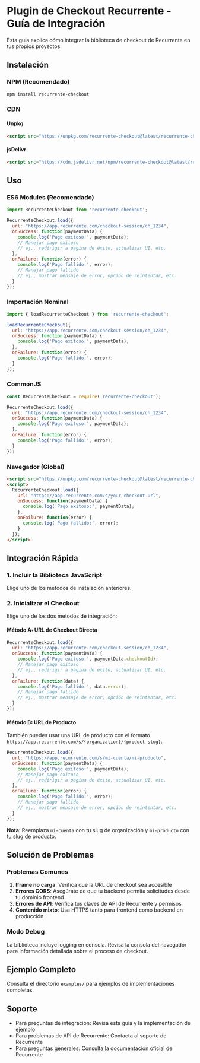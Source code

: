 # Plugin de Checkout Recurrente - Guía de Integración

Esta guía explica cómo integrar la biblioteca de checkout de Recurrente en tus propios proyectos.

## Instalación

### NPM (Recomendado)

```bash
npm install recurrente-checkout
```

### CDN

#### Unpkg
```html
<script src="https://unpkg.com/recurrente-checkout@latest/recurrente-checkout.js"></script>
```

#### jsDelivr
```html
<script src="https://cdn.jsdelivr.net/npm/recurrente-checkout@latest/recurrente-checkout.js"></script>
```

## Uso

### ES6 Modules (Recomendado)

```javascript
import RecurrenteCheckout from 'recurrente-checkout';

RecurrenteCheckout.load({
  url: "https://app.recurrente.com/checkout-session/ch_1234",
  onSuccess: function(paymentData) {
    console.log('Pago exitoso:', paymentData);
    // Manejar pago exitoso
    // ej., redirigir a página de éxito, actualizar UI, etc.
  },
  onFailure: function(error) {
    console.log('Pago fallido:', error);
    // Manejar pago fallido
    // ej., mostrar mensaje de error, opción de reintentar, etc.
  }
});
```

### Importación Nominal

```javascript
import { loadRecurrenteCheckout } from 'recurrente-checkout';

loadRecurrenteCheckout({
  url: "https://app.recurrente.com/checkout-session/ch_1234",
  onSuccess: function(paymentData) {
    console.log('Pago exitoso:', paymentData);
  },
  onFailure: function(error) {
    console.log('Pago fallido:', error);
  }
});
```

### CommonJS

```javascript
const RecurrenteCheckout = require('recurrente-checkout');

RecurrenteCheckout.load({
  url: "https://app.recurrente.com/checkout-session/ch_1234",
  onSuccess: function(paymentData) {
    console.log('Pago exitoso:', paymentData);
  },
  onFailure: function(error) {
    console.log('Pago fallido:', error);
  }
});
```

### Navegador (Global)

```html
<script src="https://unpkg.com/recurrente-checkout@latest/recurrente-checkout.js"></script>
<script>
  RecurrenteCheckout.load({
    url: "https://app.recurrente.com/s/your-checkout-url",
    onSuccess: function(paymentData) {
      console.log('Pago exitoso:', paymentData);
    },
    onFailure: function(error) {
      console.log('Pago fallido:', error);
    }
  });
</script>
```

## Integración Rápida

### 1. Incluir la Biblioteca JavaScript

Elige uno de los métodos de instalación anteriores.

### 2. Inicializar el Checkout

Elige uno de los dos métodos de integración:

#### Método A: URL de Checkout Directa

```javascript
RecurrenteCheckout.load({
  url: "https://app.recurrente.com/checkout-session/ch_1234",
  onSuccess: function(paymentData) {
    console.log('Pago exitoso:', paymentData.checkoutId);
    // Manejar pago exitoso
    // ej., redirigir a página de éxito, actualizar UI, etc.
  },
  onFailure: function(data) {
    console.log('Pago fallido:', data.error);
    // Manejar pago fallido
    // ej., mostrar mensaje de error, opción de reintentar, etc.
  }
});
```

#### Método B: URL de Producto

También puedes usar una URL de producto con el formato `https://app.recurrente.com/s/{organization}/{product-slug}`:

```javascript
RecurrenteCheckout.load({
  url: "https://app.recurrente.com/s/mi-cuenta/mi-producto",
  onSuccess: function(paymentData) {
    console.log('Pago exitoso:', paymentData);
    // Manejar pago exitoso
    // ej., redirigir a página de éxito, actualizar UI, etc.
  },
  onFailure: function(error) {
    console.log('Pago fallido:', error);
    // Manejar pago fallido
    // ej., mostrar mensaje de error, opción de reintentar, etc.
  }
});
```

**Nota**: Reemplaza `mi-cuenta` con tu slug de organización y `mi-producto` con tu slug de producto.

## Solución de Problemas

### Problemas Comunes

1. **Iframe no carga**: Verifica que la URL de checkout sea accesible
2. **Errores CORS**: Asegúrate de que tu backend permita solicitudes desde tu dominio frontend
3. **Errores de API**: Verifica tus claves de API de Recurrente y permisos
4. **Contenido mixto**: Usa HTTPS tanto para frontend como backend en producción

### Modo Debug

La biblioteca incluye logging en consola. Revisa la consola del navegador para información detallada sobre el proceso de checkout.

## Ejemplo Completo

Consulta el directorio `examples/` para ejemplos de implementaciones completas.

## Soporte

- Para preguntas de integración: Revisa esta guía y la implementación de ejemplo
- Para problemas de API de Recurrente: Contacta al soporte de Recurrente
- Para preguntas generales: Consulta la documentación oficial de Recurrente
